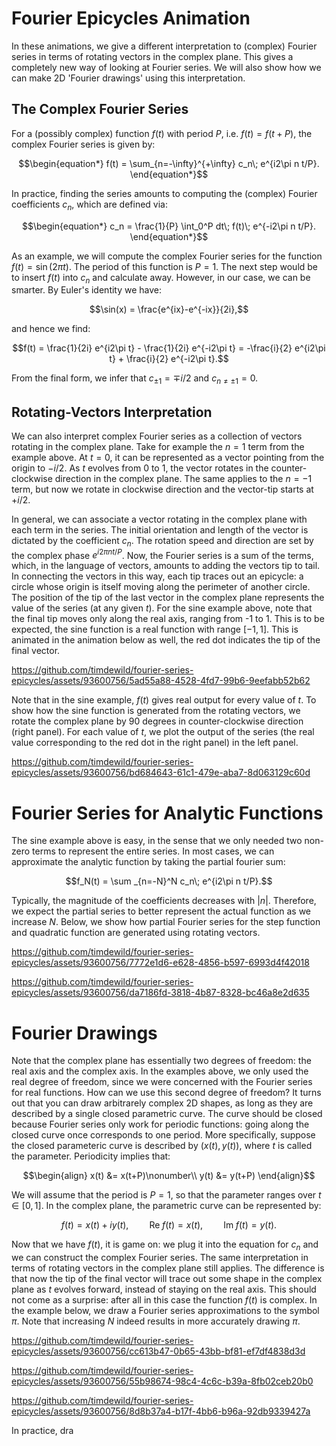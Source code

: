 # Fourier Epicycles Animation
In these animations, we give a different interpretation to (complex) Fourier series in terms of rotating vectors in the complex plane. This gives a completely new way of looking at Fourier series. We will also show how we can make 2D 'Fourier drawings' using this interpretation. 

## The Complex Fourier Series
For a (possibly complex) function $f(t)$ with period $P$, i.e. $f(t) = f(t+P)$, the complex Fourier series is given by:
```math
\begin{equation*}
    f(t) = \sum_{n=-\infty}^{+\infty} c_n\; e^{i2\pi n t/P}.
\end{equation*}
```
In practice, finding the series amounts to computing the (complex) Fourier coefficients $c_n$, which are defined via:
```math
\begin{equation*}
    c_n = \frac{1}{P} \int_0^P  dt\; f(t)\; e^{-i2\pi n t/P}.
\end{equation*}
```

As an example, we will compute the complex Fourier series for the function $f(t)=\sin(2\pi t)$. The period of this function is $P=1$. The next step would be to insert $f(t)$ into $c_n$ and calculate away. However, in our case, we can be smarter. By Euler's identity we have:
```math
\sin(x) = \frac{e^{ix}-e^{-ix}}{2i},
```
and hence we find:
```math
f(t) = \frac{1}{2i} e^{i2\pi t} - \frac{1}{2i} e^{-i2\pi t} = -\frac{i}{2} e^{i2\pi t} + \frac{i}{2} e^{-i2\pi t}.
```
From the final form, we infer that $c_{\pm 1} = \mp i/2$ and $c_{n\neq \pm 1} = 0$. 

## Rotating-Vectors Interpretation
We can also interpret complex Fourier series as a collection of vectors rotating in the complex plane. Take for example the $n=1$ term from the example above. At $t=0$, it can be represented as a vector pointing from the origin to $-i/2$. As $t$ evolves from 0 to 1, the vector rotates in the counter-clockwise direction in the complex plane. The same applies to the $n=-1$ term, but now we rotate in clockwise direction and the vector-tip starts at $+i/2$. 

In general, we can associate a vector rotating in the complex plane with each term in the series. The initial orientation and length of the vector is dictated by the coefficient $c_n$. The rotation speed and direction are set by the complex phase $e^{i2\pi n t/P}$. Now, the Fourier series is a sum of the terms, which, in the language of vectors, amounts to adding the vectors tip to tail. In connecting the vectors in this way, each tip traces out an epicycle: a circle whose origin is itself moving along the perimeter of another circle. The position of the tip of the last vector in the complex plane represents the value of the series (at any given $t$). For the sine example above, note that the final tip moves only along the real axis, ranging from -1 to 1. This is to be expected, the sine function is a real function with range $[-1,1]$. This is animated in the animation below as well, the red dot indicates the tip of the final vector. 

https://github.com/timdewild/fourier-series-epicycles/assets/93600756/5ad55a88-4528-4fd7-99b6-9eefabb52b62

Note that in the sine example, $f(t)$ gives real output for every value of $t$. To show how the sine function is generated from the rotating vectors, we rotate the complex plane by 90 degrees in counter-clockwise direction (right panel). For each value of $t$, we plot the output of the series (the real value corresponding to the red dot in the right panel) in the left panel. 

https://github.com/timdewild/fourier-series-epicycles/assets/93600756/bd684643-61c1-479e-aba7-8d063129c60d

# Fourier Series for Analytic Functions
The sine example above is easy, in the sense that we only needed two non-zero terms to represent the entire series. In most cases, we can approximate the analytic function by taking the partial fourier sum:
```math
f_N(t) = \sum _{n=-N}^N c_n\; e^{i2\pi n t/P}.
```
Typically, the magnitude of the coefficients decreases with $|n|$. Therefore, we expect the partial series to better represent the actual function as we increase $N$. Below, we show how partial Fourier series for the step function and quadratic function are generated using rotating vectors. 

https://github.com/timdewild/fourier-series-epicycles/assets/93600756/7772e1d6-e628-4856-b597-6993d4f42018

https://github.com/timdewild/fourier-series-epicycles/assets/93600756/da7186fd-3818-4b87-8328-bc46a8e2d635

# Fourier Drawings
Note that the complex plane has essentially two degrees of freedom: the real axis and the complex axis. In the examples above, we only used the real degree of freedom, since we were concerned with the Fourier series for real functions. How can we use this second degree of freedom? It turns out that you can draw arbitrarely complex 2D shapes, as long as they are described by a single closed parametric curve. The curve should be closed because Fourier series only work for periodic functions: going along the closed curve once corresponds to one period. More specifically, suppose the closed parameteric curve is described by $(x(t), y(t))$, where $t$ is called the parameter. Periodicity implies that:
```math
\begin{align}
    x(t) &= x(t+P)\nonumber\\
    y(t) &= y(t+P)
\end{align}
```
We will assume that the period is $P=1$, so that the parameter ranges over $t\in [0,1]$. In the complex plane, the parametric curve can be represented by:
```math
\begin{equation*}
    f(t) = x(t) + iy(t),\quad\quad \mathrm{Re}\; f(t) = x(t),\quad\quad \mathrm{Im}\; f(t) = y(t). 
\end{equation*}
```
Now that we have $f(t)$, it is game on: we plug it into the equation for $c_n$ and we can construct the complex Fourier series. The same interpretation in terms of rotating vectors in the complex plane still applies. The difference is that now the tip of the final vector will trace out some shape in the complex plane as $t$ evolves forward, instead of staying on the real axis. This should not come as a surprise: after all in this case the function $f(t)$ is complex. In the example below, we draw a Fourier series approximations to the symbol $\pi$. Note that increasing $N$ indeed results in more accurately drawing $\pi$. 

https://github.com/timdewild/fourier-series-epicycles/assets/93600756/cc613b47-0b65-43bb-bf81-ef7df4838d3d

https://github.com/timdewild/fourier-series-epicycles/assets/93600756/55b98674-98c4-4c6c-b39a-8fb02ceb20b0

https://github.com/timdewild/fourier-series-epicycles/assets/93600756/8d8b37a4-b17f-4bb6-b96a-92db9339427a



In practice, dra
